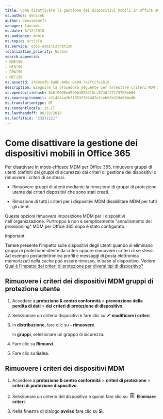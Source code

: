 ```yaml
---
title: Come disattivare la gestione dei dispositivi mobili in Office 365
ms.author: deniseb
author: denisebmsft
manager: laurawi
ms.date: 6/12/2018
ms.audience: Admin
ms.topic: article
ms.service: o365-administration
localization_priority: Normal
search.appverid:
- MOE150
- MED150
- GPA150
- MET150
ms.assetid: 2709cafb-0a8b-44bc-8494-7e2fccfa2b19
description: Eseguire la procedura seguente per arrestare criteri MDM impedita per i dispositivi mobili nella propria organizzazione Office 365.
ms.openlocfilehash: 6b8f0036ed999b10263f5cc074df27175769e604
ms.sourcegitcommit: c31424cafbf1953f2864d7e2ceb95b329a694edb
ms.translationtype: MT
ms.contentlocale: it-IT
ms.lasthandoff: 08/29/2018
ms.locfileid: "23272221"
---
```

# <a name="how-to-turn-off-mobile-device-management-in-office-365"></a>Come disattivare la gestione dei dispositivi mobili in Office 365

Per disattivare in modo efficace MDM per Office 365, rimuovere gruppi di utenti (definiti dai gruppi di sicurezza) dai criteri di gestione dei dispositivi o rimuovere i criteri di se stessi. 
  
- Rimuovere gruppi di utenti mediante la rimozione di gruppi di protezione utente dai criteri dispositivi che sono stati creati. 
    
- Rimozione di tutti i criteri per i dispositivi MDM disabilitare MDM per tutti gli utenti. 
    
Queste opzioni rimuoverà imposizione MDM per i dispositivi nell'organizzazione. Purtroppo è non è semplicemente "annullamento del provisioning" MDM per Office 365 dopo è stato configurato.
  
> [!IMPORTANT]
> Tenere presente l'impatto sulle dispositivi degli utenti quando si eliminano gruppi di protezione utente da criteri oppure rimuovere i criteri di se stessi. Ad esempio postaelettronica profili e messaggi di posta elettronica memorizzati nella cache può essere rimosso, in base al dispositivo. Vedere: [Qual è l'impatto dei criteri di protezione per diversi tipi di dispositivo?](create-device-security-policies.md#what-is-the-impact-of-security-policies-on-different-device-types)
  
## <a name="remove-user-security-groups-from-mdm-device-policies"></a>Rimuovere i criteri dei dispositivi MDM gruppi di protezione utente

1. Accedere a **protezione &amp; centro conformità** \> **prevenzione della perdita di dati** \> **dei criteri di protezione di dispositivo**.
    
2. Selezionare un criterio dispositivi e fare clic su ![sull'icona Modifica](media/O365-MDM-CreatePolicy-EditIcon.gif) **modificare i criteri**.
    
3. In **distribuzione**, fare clic su **- rimuovere**.
    
    In **gruppi**, selezionare un gruppo di sicurezza.
    
4.  Fare clic su **Rimuovi**.
    
5. Fare clic su **Salva**.
    
## <a name="remove-mdm-device-policies"></a>Rimuovere i criteri dei dispositivi MDM

1. Accedere a **protezione &amp; centro conformità** \> **criteri di protezione** \> **criteri di protezione dispositivo**.
    
2. Selezionare un criterio del dispositivo e quindi fare clic su ![immagine del Cestino può icona. ](media/b8bfa783-c0b5-46d9-9570-8a385088e8fe.png) **Eliminare criteri**.
    
3. Nella finestra di dialogo **avviso** fare clic su **Sì**. 
    

